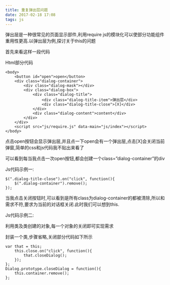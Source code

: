 ```yaml
---
title: 重复弹出层问题
date: 2017-02-18 17:08
tags: js
---
```

弹出层是一种很常见的页面显示部件,利用require js的模块化可以使部分功能组件重用性更高.以弹出层为例,探讨关于this的问题

首先来看这样一段代码

<!-- more -->

Html部分代码

    <body>
        <button id="open">open</button>
        <div class="dialog-container">
            <div class="dialog-mask"></div>
            <div class="dialog-box">
                <div class="dialog-title">
                    <div class="dialog-title-item">弹出层</div>
                    <div class="dialog-title-close">[X]</div>
                </div>
                <div class="dialog-content">content</div>
            </div>
        </div>
        <script src="js/require.js" data-main="js/index"></script>
    </body>

 

点击open按钮会显示弹出层,并且点一下open会有一个弹出层,点击[X]会关闭当前弹窗,简单的css和js代码我不贴出来看了

 

可以看到每当我点击一次open按钮,都会创建一个class=”dialog-container”的div

Js代码示例一:
    
    $(".dialog-title-close").on("click", function(){
        $(".dialog-container").remove();
    });

当我点击关闭按钮时,可以看到是所有class为dialog-container的都被清除,所以和需求不符,要求为当前的对话框关闭.此时我们可以想到this.

Js代码示例二:

利用类及类创建的对象,每一个对象的关闭即可实现需求

封装一个类,步骤省略,关闭部分代码如下所示

    var that = this;
        this.close.on("click", function(){
            that.closeDialog();
        });
    };
    Dialog.prototype.closeDialog = function(){
        this.container.remove();
    };
